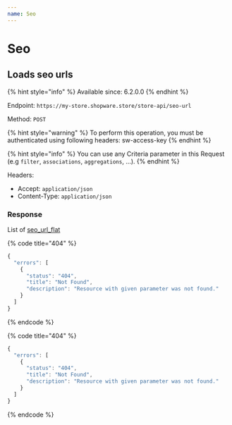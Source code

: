 ```yaml
---
name: Seo
---
```


# Seo

## Loads seo urls

{% hint style="info" %}
Available since: 6.2.0.0
{% endhint %}

Endpoint: `https://my-store.shopware.store/store-api/seo-url`

Method: `POST`

{% hint style="warning" %}
To perform this operation, you must be authenticated using following headers:
sw-access-key
{% endhint %}

{% hint style="info" %}
You can use any Criteria parameter in this Request (e.g `filter`, `associations`, `aggregations`, ...).
{% endhint %}

Headers:

- Accept: `application/json`
- Content-Type: `application/json`

### Response

List of [seo_url_flat](/schema/seo_url_flat.md)

{% code title="404" %}
```javascript
{
  "errors": [
    {
      "status": "404",
      "title": "Not Found",
      "description": "Resource with given parameter was not found."
    }
  ]
}
```
{% endcode %}

{% code title="404" %}
```javascript
{
  "errors": [
    {
      "status": "404",
      "title": "Not Found",
      "description": "Resource with given parameter was not found."
    }
  ]
}
```
{% endcode %}
